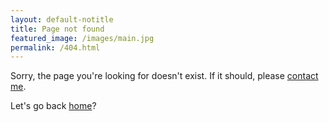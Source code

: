 ```yaml
---
layout: default-notitle
title: Page not found
featured_image: /images/main.jpg
permalink: /404.html
---
```


Sorry, the page you're looking for doesn't exist. If it should, please [contact me](/contact).

Let's go back [home](/)?
